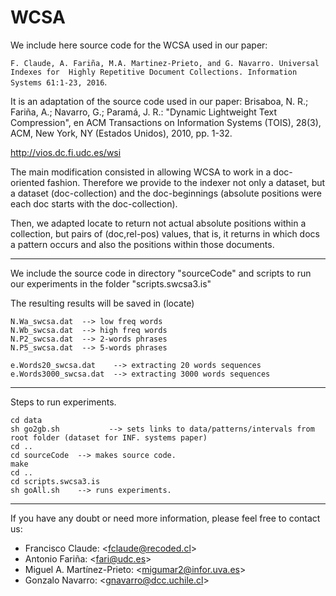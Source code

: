 # WCSA

We include here source code for the WCSA used in our paper:

`F. Claude, A. Fariña, M.A. Martinez-Prieto, and G. Navarro. Universal Indexes for 
Highly Repetitive Document Collections. Information Systems 61:1-23, 2016`. 

It is an adaptation of the source code used in our paper:
Brisaboa, N. R.; Fariña, A.; Navarro, G.; Paramá, J. R.: 
"Dynamic Lightweight Text Compression", en ACM Transactions on Information Systems (TOIS), 
28(3), ACM, New York, NY (Estados Unidos), 2010, pp. 1-32.

http://vios.dc.fi.udc.es/wsi

The main modification consisted in allowing WCSA to work in a doc-oriented fashion.
Therefore we provide to the indexer not only a dataset, but a dataset (doc-collection) and the
doc-beginnings (absolute positions were each doc starts with the doc-collection).

Then, we adapted locate to return not actual absolute
positions within a collection, but pairs of (doc,rel-pos) values, that is, 
it returns in which docs a pattern occurs and also the positions within those documents.


-----
We include the source code in directory "sourceCode" and scripts to run our experiments 
in the folder "scripts.swcsa3.is"
  
The resulting results will be saved in 
  (locate)

	N.Wa_swcsa.dat  --> low freq words
	N.Wb_swcsa.dat  --> high freq words
	N.P2_swcsa.dat  --> 2-words phrases
	N.P5_swcsa.dat  --> 5-words phrases

	e.Words20_swcsa.dat    --> extracting 20 words sequences
	e.Words3000_swcsa.dat  --> extracting 3000 words sequences


-----

Steps to run experiments.

	cd data
	sh go2gb.sh           --> sets links to data/patterns/intervals from root folder (dataset for INF. systems paper)
	cd ..
	cd sourceCode  --> makes source code.
	make
	cd ..
	cd scripts.swcsa3.is
	sh goAll.sh    --> runs experiments.


-----



If you have any doubt or need more information, please feel free to contact us:

- Francisco Claude: \<fclaude@recoded.cl\>
- Antonio Fariña: \<fari@udc.es\>
- Miguel A. Martínez-Prieto: \<migumar2@infor.uva.es\>
- Gonzalo Navarro:  \<gnavarro@dcc.uchile.cl\>



